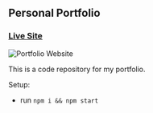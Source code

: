 ## Personal Portfolio

### [Live Site]()

![Portfolio Website]()

This is a code repository for my portfolio.

Setup:
- run ```npm i && npm start```

